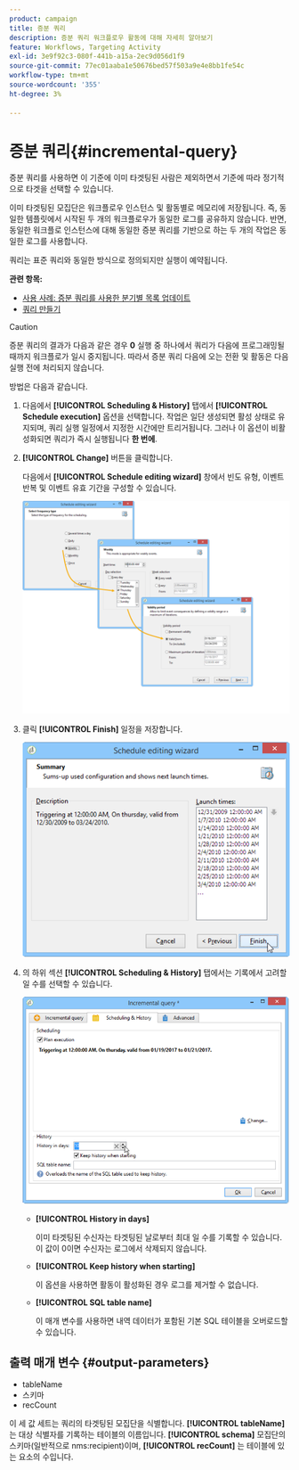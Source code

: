 ```yaml
---
product: campaign
title: 증분 쿼리
description: 증분 쿼리 워크플로우 활동에 대해 자세히 알아보기
feature: Workflows, Targeting Activity
exl-id: 3e9f92c3-080f-441b-a15a-2ec9d056d1f9
source-git-commit: 77ec01aaba1e50676bed57f503a9e4e8bb1fe54c
workflow-type: tm+mt
source-wordcount: '355'
ht-degree: 3%

---
```


# 증분 쿼리{#incremental-query}



증분 쿼리를 사용하면 이 기준에 이미 타겟팅된 사람은 제외하면서 기준에 따라 정기적으로 타겟을 선택할 수 있습니다.

이미 타겟팅된 모집단은 워크플로우 인스턴스 및 활동별로 메모리에 저장됩니다. 즉, 동일한 템플릿에서 시작된 두 개의 워크플로우가 동일한 로그를 공유하지 않습니다. 반면, 동일한 워크플로 인스턴스에 대해 동일한 증분 쿼리를 기반으로 하는 두 개의 작업은 동일한 로그를 사용합니다.

쿼리는 표준 쿼리와 동일한 방식으로 정의되지만 실행이 예약됩니다.

**관련 항목:**

* [사용 사례: 증분 쿼리를 사용한 분기별 목록 업데이트](quarterly-list-update.md)
* [쿼리 만들기](query.md#creating-a-query)

>[!CAUTION]
>
>증분 쿼리의 결과가 다음과 같은 경우 **0** 실행 중 하나에서 쿼리가 다음에 프로그래밍될 때까지 워크플로가 일시 중지됩니다. 따라서 증분 쿼리 다음에 오는 전환 및 활동은 다음 실행 전에 처리되지 않습니다.

방법은 다음과 같습니다.

1. 다음에서 **[!UICONTROL Scheduling & History]** 탭에서 **[!UICONTROL Schedule execution]** 옵션을 선택합니다. 작업은 일단 생성되면 활성 상태로 유지되며, 쿼리 실행 일정에서 지정한 시간에만 트리거됩니다. 그러나 이 옵션이 비활성화되면 쿼리가 즉시 실행됩니다 **한 번에**.
1. **[!UICONTROL Change]** 버튼을 클릭합니다.

   다음에서 **[!UICONTROL Schedule editing wizard]** 창에서 빈도 유형, 이벤트 반복 및 이벤트 유효 기간을 구성할 수 있습니다.

   ![](assets/s_user_segmentation_wizard_11.png)

1. 클릭 **[!UICONTROL Finish]** 일정을 저장합니다.

   ![](assets/s_user_segmentation_wizard_valid.png)

1. 의 하위 섹션 **[!UICONTROL Scheduling & History]** 탭에서는 기록에서 고려할 일 수를 선택할 수 있습니다.

   ![](assets/edit_request_inc.png)

   * **[!UICONTROL History in days]**

     이미 타겟팅된 수신자는 타겟팅된 날로부터 최대 일 수를 기록할 수 있습니다. 이 값이 0이면 수신자는 로그에서 삭제되지 않습니다.

   * **[!UICONTROL Keep history when starting]**

     이 옵션을 사용하면 활동이 활성화된 경우 로그를 제거할 수 없습니다.

   * **[!UICONTROL SQL table name]**

     이 매개 변수를 사용하면 내역 데이터가 포함된 기본 SQL 테이블을 오버로드할 수 있습니다.

## 출력 매개 변수 {#output-parameters}

* tableName
* 스키마
* recCount

이 세 값 세트는 쿼리의 타겟팅된 모집단을 식별합니다. **[!UICONTROL tableName]** 는 대상 식별자를 기록하는 테이블의 이름입니다. **[!UICONTROL schema]** 모집단의 스키마(일반적으로 nms:recipient)이며, **[!UICONTROL recCount]** 는 테이블에 있는 요소의 수입니다.
